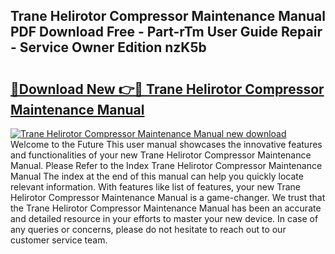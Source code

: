 ## Trane Helirotor Compressor Maintenance Manual PDF Download Free - Part-rTm User Guide Repair - Service Owner Edition nzK5b

# <h2><a href="http://bc4782.oget.top/?id=Trane+Helirotor+Compressor+Maintenance+Manual">🔗Download New 👉🔴 Trane Helirotor Compressor Maintenance Manual</a></h2>

[![Trane Helirotor Compressor Maintenance Manual new download](https://i.imgur.com/5g1atiW.png)](http://bc4782.oget.top/?id=Trane+Helirotor+Compressor+Maintenance+Manual)
Welcome to the Future This user manual showcases the innovative features and functionalities of your new Trane Helirotor Compressor Maintenance Manual. Please Refer to the Index Trane Helirotor Compressor Maintenance Manual The index at the end of this manual can help you quickly locate relevant information. With features like list of features, your new Trane Helirotor Compressor Maintenance Manual is a game-changer. We trust that the Trane Helirotor Compressor Maintenance Manual has been an accurate and detailed resource in your efforts to master your new device. In case of any queries or concerns, please do not hesitate to reach out to our customer service team.
